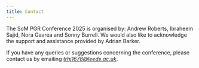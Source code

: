 ```yaml
---
title: Contact
---
```


The SoM PGR Conference 2025 is organised by: Andrew Roberts, Ibraheem Sajid, Nora Gavrea and Sonny Burrell.
We would also like to acknowledge the support and assistance provided by Adrian Barker.

If you have any queries or suggestions concerning the conference, please contact us by emailing *trhj1678@leeds.ac.uk*.
